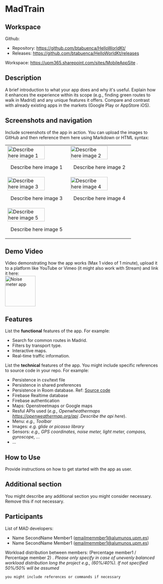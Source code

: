 # MadTrain

## Workspace 
Github:  
- Repository: https://github.com/btabuenca/HelloWorldKt/   
- Releases: https://github.com/btabuenca/HelloWorldKt/releases   

Workspace: https://upm365.sharepoint.com/sites/MobileAppSite .  
  

## Description
A brief introduction to what your app does and why it's useful. Explain how it enhances the experience within its scope (e.g., finding green routes to walk in Madrid) and any unique features it offers. Compare and contrast with already existing apps in the markets (Google Play or AppStore iOS).

## Screenshots and navigation
Include screenshots of the app in action. You can upload the images to GitHub and then reference them here using Markdown or HTML syntax:

<table>
  <tr>
    <td>
      <img src="C:\Users\Lauri\OneDrive\Escritorio\pagPrincipal.jpg" width="80%" alt="Describe here image 1"/>
      <p align="center">Describe here image 1</p>
    </td>
    <td>
      <img src="C:\Users\Lauri\OneDrive\Escritorio\ubicaciónActual.jpg" width="80%" alt="Describe here image 2"/>
      <p align="center">Describe here image 2</p>
    </td>
  </tr>
  <tr>
    <td>
      <img src="C:\Users\Lauri\OneDrive\Escritorio\estacionesRenfe.jpg" width="80%" alt="Describe here image 3"/>
      <p align="center">Describe here image 3</p>
    </td>
    <td>
      <img src="C:\Users\Lauri\OneDrive\Escritorio\distancia.jpg" width="80%" alt="Describe here image 4"/>
      <p align="center">Describe here image 4</p>
    </td>
  </tr>
  <tr>
    <td>
      <img src="C:\Users\Lauri\OneDrive\Escritorio\lista.jpg" width="80%" alt="Describe here image 5"/>
      <p align="center">Describe here image 5</p>
    </td>
    <td>
    </td>
  </tr>
</table>



## Demo Video
Video demonstrating how the app works (Max 1 video of 1 minute), upload it to a platform like YouTube or Vimeo (it might also work with Stream) and link it here:  
<a href="https://vimeo.com/410664338?share=copy">
<img src="img/thumb.png" alt="Noise meter app" width="100" /> 
</a>

## Features
List the **functional** features of the app. For example:
- Search for common routes in Madrid.
- Filters by transport type.
- Interactive maps.
- Real-time traffic information.

List the **technical** features of the app. You might include specific references to source code
in your repo. For example:
- Persistence in csv/text file
- Persistence in shared preferences
- Persistence in Room database. Ref: [Source code](https://github.com/btabuenca/HelloWorldKt/blob/268a3367296238c76ec1baa18d0b5d268a49235f/app/src/main/java/es/upm/btb/helloworldkt/persistence/room/LocationEntity.kt#L6 "LocationEntity")
- Firebase Realtime database
- Firebase authentication
- Maps: Openstreetmaps or Google maps
- Resful APIs used (*e.g., Openwheathermaps https://openweathermap.org/api .Describe the api here*). 
- Menu: *e.g., Toolbar*
- Images: *e.g. glide or picasso library*
- Sensors: *e.g., GPS coordinates, noise meter, light meter, compass, gyroscope, ...* 
- ...

## How to Use
Provide instructions on how to get started with the app as user. 

## Additional section
You might describe any additional section you might consider necessary. Remove this if not necessary.

## Participants
List of MAD developers:
- Name SecondName Member1 (emailmemmber1@alumunos.upm.es)
- Name SecondName Member1 (emailmemmber1@alumunos.upm.es)  


Workload distribution between members: (Percentage member1 / Percentage member 2) . *Please only specify in case of unevenly balanced workload distribution long the project e.g., (60%/40%). If not specified 50%/50% will be assumed*

```bash
you might include references or commands if necessary

